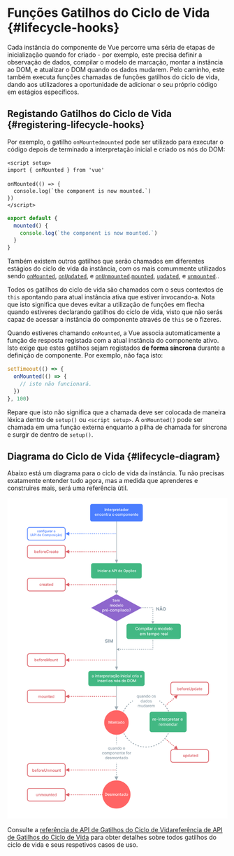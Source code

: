 # Funções Gatilhos do Ciclo de Vida {#lifecycle-hooks}

Cada instância do componente de Vue percorre uma séria de etapas de inicialização quando for criado - por exemplo, este precisa definir a observação de dados, compilar o modelo de marcação, montar a instância ao DOM, e atualizar o DOM quando os dados mudarem. Pelo caminho, este também executa funções chamadas de funções gatilhos do ciclo de vida, dando aos utilizadores a oportunidade de adicionar o seu próprio código em estágios específicos.

## Registando Gatilhos do Ciclo de Vida {#registering-lifecycle-hooks}

Por exemplo, o gatilho <span class="composition-api">`onMounted`</span><span class="options-api">`mounted`</span> pode ser utilizado para executar o código depois de terminado a interpretação inicial e criado os nós do DOM:

<div class="composition-api">

```vue
<script setup>
import { onMounted } from 'vue'

onMounted(() => {
  console.log(`the component is now mounted.`)
})
</script>
```

</div>
<div class="options-api">

```js
export default {
  mounted() {
    console.log(`the component is now mounted.`)
  }
}
```

</div>

Também existem outros gatilhos que serão chamados em diferentes estágios do ciclo de vida da instância, com os mais comummente utilizados sendo <span class="composition-api">[`onMounted`](/api/composition-api-lifecycle#onmounted), [`onUpdated`](/api/composition-api-lifecycle#onupdated), e [`onUnmounted`](/api/composition-api-lifecycle#onunmounted).</span><span class="options-api">[`mounted`](/api/options-lifecycle#mounted), [`updated`](/api/options-lifecycle#updated), e [`unmounted`](/api/options-lifecycle#unmounted).</span>.

<div class="options-api">

Todos os gatilhos do ciclo de vida são chamados com o seus contextos de `this` apontando para atual instância ativa que estiver invocando-a. Nota que isto significa que deves evitar a utilização de funções em flecha quando estiveres declarando gatilhos do ciclo de vida, visto que não serás capaz de acessar a instância do componente através de `this` se o fizeres.

</div>

<div class="composition-api">

Quando estiveres chamando `onMounted`, a Vue associa automaticamente a função de resposta registada com a atual instância do componente ativo. Isto exige que estes gatilhos sejam registados **de forma síncrona** durante a definição de componente. Por exemplo, não faça isto:

```js
setTimeout(() => {
  onMounted(() => {
    // isto não funcionará.
  })
}, 100)
```

Repare que isto não significa que a chamada deve ser colocada de maneira léxica dentro de `setup()` ou `<script setup>`. A `onMounted()` pode ser chamada em uma função externa enquanto a pilha de chamada for síncrona e surgir de dentro de `setup()`.

</div>

## Diagrama do Ciclo de Vida {#lifecycle-diagram}

Abaixo está um diagrama para o ciclo de vida da instância. Tu não precisas exatamente entender tudo agora, mas a medida que aprenderes e construires mais, será uma referência útil.

![Diagrama do Ciclo de Vida do Componente](./images/lifecycle.png)

<!-- https://www.figma.com/file/Xw3UeNMOralY6NV7gSjWdS/Vue-Lifecycle -->

Consulte a <span class="composition-api">[referência de API de Gatilhos do Ciclo de Vida](/api/composition-api-lifecycle)</span><span class="options-api">[referência de API de Gatilhos do Ciclo de Vida](/api/options-lifecycle)</span> para obter detalhes sobre todos gatilhos do ciclo de vida e seus respetivos casos de uso.
